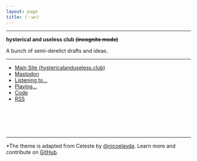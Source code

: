 ```yaml
---
layout: page
title: (・ω<)
---
```


----------



**hysterical and useless club <del>(incognito mode)</del>**

A bunch of semi-derelict drafts and ideas.



------

- [<i class="fa fa-wordpress" aria-hidden="true"></i>   Main Site (hystericalanduseless.club)](https://hystericalanduseless.club)
- [<i class="fa fa-commenting" aria-hidden="true"></i>](https://flanintheface.com/@rosenkreuzer)   <a rel="me" href="https://flanintheface.com/@rosenkreuzer">Mastodon</a>
- [<i class="fa fa-spotify" aria-hidden="true"></i>   Listening to...](https://open.spotify.com/playlist/37i9dQZEVXcBYolMmEdLr9?si=WZ8PWeYAToKBTTqf2rmC_w)
- [<i class="fa fa-gamepad" aria-hidden="true"></i>   Playing...](https://rawg.io/@rosenkreuzer)
- [<i class="fa fa-github-alt" aria-hidden="true"></i>   Code](https://github.com/hystericalanduseless/hystericalanduseless.github.io)
- [<i class="fa fa-rss-square" aria-hidden="true"></i>   RSS](https://weirdfishes.today/atom.xml)

<br>

<br>

<br>

<br>

-------

*The theme is adapted from Celeste by [@nicoelayda](https://github.com/nicoelayda). Learn more and contribute on [GitHub](https://github.com/nicoelayda/celeste).
